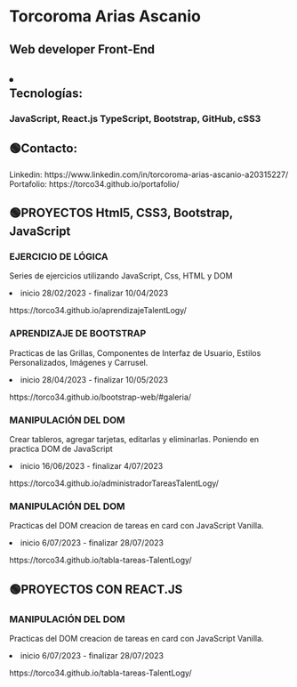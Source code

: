 <!DOCTYPE html>
<html lang="en">
<head>
    <meta charset="UTF-8">
    <meta http-equiv="X-UA-Compatible" content="IE=edge">
    <meta name="viewport" content="width=device-width, initial-scale=1.0">
</head>
<body>
    <div align="">
        <h1 > Torcoroma Arias Ascanio</h1>
        <h2>Web developer Front-End</h2>
        <h2><li></li> Tecnologías:</h2>
        <h3>JavaScript, React.js  TypeScript, Bootstrap, GitHub, cSS3 </h3>
        <h2> 🟢Contacto: </h2> 
       <p>Linkedin: https://www.linkedin.com/in/torcoroma-arias-ascanio-a20315227/ <br>
           Portafolio: https://torco34.github.io/portafolio/
       </p> 
        <h2> 🟢PROYECTOS Html5, CSS3, Bootstrap, JavaScript</h2>
         <h3> EJERCICIO DE LÓGICA </h3> 
        <p> Series de ejercicios utilizando JavaScript, Css, HTML y DOM </p>  
         <li>  inicio 28/02/2023 - finalizar 10/04/2023 </li>
       <p>https://torco34.github.io/aprendizajeTalentLogy/</p>
         
 <div>  
  <h3> APRENDIZAJE DE BOOTSTRAP </h3> 
        <p>Practicas de las Grillas, Componentes de Interfaz de Usuario, Estilos Personalizados, Imágenes y Carrusel.</p> 
        <li>inicio 28/04/2023 - finalizar 10/05/2023</li>
    <p>https://torco34.github.io/bootstrap-web/#galeria/</p>
</div>
<div>  
    <h3>MANIPULACIÓN DEL DOM</h3>
       <p>Crear tableros, agregar tarjetas, editarlas y eliminarlas. Poniendo en practica DOM de JavaScript</p> 
       <li>inicio 16/06/2023 - finalizar 4/07/2023</li>
      <p>https://torco34.github.io/administradorTareasTalentLogy/</p>
</div>
<div>  
    <h3>MANIPULACIÓN DEL DOM</h3>
       <p>Practicas del DOM creacion de tareas en card con JavaScript Vanilla.</p> 
       <li>inicio 6/07/2023 - finalizar 28/07/2023</li>
      <p> https://torco34.github.io/tabla-tareas-TalentLogy/</p>
</div>
        <h2> 🟢PROYECTOS CON REACT.JS</h2>
<div>  
    <h3>MANIPULACIÓN DEL DOM</h3>
       <p>Practicas del DOM creacion de tareas en card con JavaScript Vanilla.</p> 
       <li>inicio 6/07/2023 - finalizar 28/07/2023</li>
      <p> https://torco34.github.io/tabla-tareas-TalentLogy/</p>
</div>

</div>
</body>
</html>


